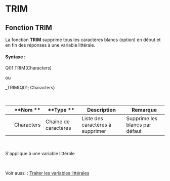 # TRIM

## Fonction TRIM

La fonction **TRIM** supprime tous les caractères blancs (option) en début et en fin des réponses à une variable littérale.

#### Syntaxe :&nbsp;

Q01.TRIM(Characters)

ou

\_TRIM(Q01; Characters)

&nbsp;

| &nbsp; | **Nom ** | **Type ** | **Description** | **Remarque** |
| --- | --- | --- | --- | --- |
| &nbsp; | Characters | Chaîne de caractères | Liste des caractères à supprimer | Supprime les blancs par défaut |


&nbsp;

S'applique à une variable littérale

&nbsp;

Voir aussi : [Traiter les variables littérales](<Traiterlesvariableslitterales.md>)

